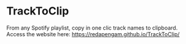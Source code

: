 # TrackToClip

From any Spotify playlist, copy in one clic track names to clipboard.<br/>
Access the website here: https://redapengam.github.io/TrackToClip/

